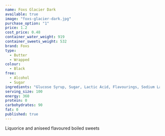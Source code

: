 ```yaml
---
name: Foxs Glacier Dark
available: true
image: "foxs-glacier-dark.jpg"
purchase_option: "1"
price: 1.2
cost_price: 0.48
container_water_weight: 919
container_sweets_weight: 532
brand: Foxs
type: 
  - Butter
  - Wrapped
colour: 
  - Black
free: 
  - Alcohol
  - Sugar
ingredients: "Glucose Syrup, Sugar, Lactic Acid, Flavourings, Sodium Lactate, Flavourings, Natural Colour, (Vegetable Carbon, Anthocyanin, Carotene, Chlorophyllin Curcumin), Concentrated Fruit Juices, Vitamin C"
serving_size: 100
energy: 360
protein: 0
carbohydrates: 90
fat: 0
published: true
---
```

Liquorice and aniseed flavoured boiled sweets